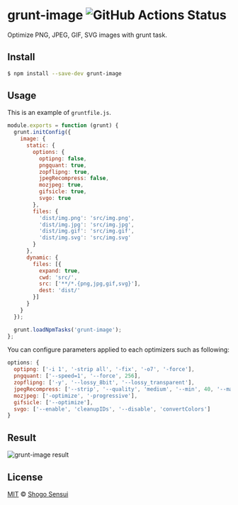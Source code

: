 # grunt-image ![GitHub Actions Status](https://github.com/1000ch/grunt-image/workflows/test/badge.svg?branch=master)

Optimize PNG, JPEG, GIF, SVG images with grunt task.

## Install

```bash
$ npm install --save-dev grunt-image
```

## Usage

This is an example of `gruntfile.js`.

```javascript
module.exports = function (grunt) {
  grunt.initConfig({
    image: {
      static: {
        options: {
          optipng: false,
          pngquant: true,
          zopflipng: true,
          jpegRecompress: false,
          mozjpeg: true,
          gifsicle: true,
          svgo: true
        },
        files: {
          'dist/img.png': 'src/img.png',
          'dist/img.jpg': 'src/img.jpg',
          'dist/img.gif': 'src/img.gif',
          'dist/img.svg': 'src/img.svg'
        }
      },
      dynamic: {
        files: [{
          expand: true,
          cwd: 'src/',
          src: ['**/*.{png,jpg,gif,svg}'],
          dest: 'dist/'
        }]
      }
    }
  });

  grunt.loadNpmTasks('grunt-image');
};
```

You can configure parameters applied to each optimizers such as following:

```javascript
options: {
  optipng: ['-i 1', '-strip all', '-fix', '-o7', '-force'],
  pngquant: ['--speed=1', '--force', 256],
  zopflipng: ['-y', '--lossy_8bit', '--lossy_transparent'],
  jpegRecompress: ['--strip', '--quality', 'medium', '--min', 40, '--max', 80],
  mozjpeg: ['-optimize', '-progressive'],
  gifsicle: ['--optimize'],
  svgo: ['--enable', 'cleanupIDs', '--disable', 'convertColors']
}
```

## Result

![grunt-image result](https://raw.github.com/1000ch/grunt-image/master/screenshot/terminal.png)

## License

[MIT](https://1000ch.mit-license.org) © [Shogo Sensui](https://github.com/1000ch)

